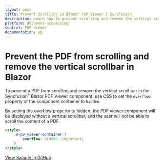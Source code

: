 ```yaml
---
layout: post
title: Prevent Scrolling in Blazor PDF Viewer | Syncfusion
description: Learn how to prevent scrolling and remove the vertical scrollbar in the Syncfusion Blazor PDF Viewer component for a cleaner viewing experience.
platform: document-processing
control: PDF Viewer
documentation: ug
---
```


# Prevent the PDF from scrolling and remove the vertical scrollbar in Blazor

To prevent a PDF from scrolling and remove the vertical scroll bar in the Syncfusion<sup style="font-size:70%">&reg;</sup> Blazor PDF Viewer component, use CSS to set the `overflow` property of the component container to `hidden`.

By setting the overflow property to hidden, the PDF viewer component will be displayed without a vertical scrollbar, and the user will not be able to scroll the content of a PDF.

```html
<style>
    .e-pv-viewer-container {
        overflow: hidden !important;
    }
</style>
```

[View Sample in GitHub](https://github.com/SyncfusionExamples/blazor-pdf-viewer-examples/tree/BLAZ-28848-preventScroll/Common/Prevent%20the%20PDF%20from%20scrolling)